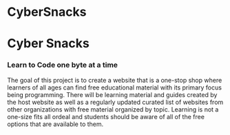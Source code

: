 # CyberSnacks
<h1>Cyber Snacks</h1>
<h3>Learn to Code one byte at a time</h3>

<p>The goal of this project is to create a website that is a one-stop shop where learners of all ages can find free educational material with its primary focus being programming. There will be learning material and guides created by the host website as well as a regularly updated curated list of websites from other organizations with free material organized by topic. Learning is not a one-size fits all ordeal and students should be aware of all of the free options that are available to them.</p>
